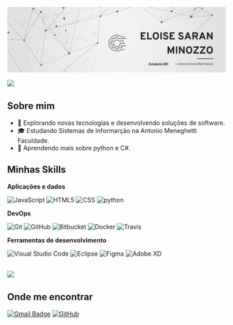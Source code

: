 <!--Banner Eloise-->
![Banner do perfil](./top.png)

![](https://komarev.com/ghpvc/?username=EloiseSM&color=006bed)

## Sobre mim

- 🤔 Explorando novas tecnologias e desenvolvendo soluções de software.
- 🎓 Estudando Sistemas de Informarção na Antonio Meneghetti Faculdade.
- 🌱 Aprendendo mais sobre python e C#.

## Minhas Skills

**Aplicações e dados**

![JavaScript](https://img.shields.io/badge/-JavaScript-333333?style=flat&logo=javascript)
![HTML5](https://img.shields.io/badge/-HTML5-333333?style=flat&logo=HTML5)
![CSS](https://img.shields.io/badge/-CSS-333333?style=flat&logo=CSS3&logoColor=1572B6)
![python](https://www.python.org/)

**DevOps**

![Git](https://img.shields.io/badge/-Git-333333?style=flat&logo=git)
![GitHub](https://img.shields.io/badge/-GitHub-333333?style=flat&logo=github)
![Bitbucket](https://img.shields.io/badge/-Bitbucket-333333?style=flat&logo=bitbucket)
![Docker](https://img.shields.io/badge/-Docker-333333?style=flat&logo=docker)
![Travis](https://img.shields.io/badge/-Travis-333333?style=flat&logo=travis)

**Ferramentas de desenvolvimento**

![Visual Studio Code](https://img.shields.io/badge/-Visual%20Studio%20Code-333333?style=flat&logo=visual-studio-code&logoColor=007ACC)
![Eclipse](https://img.shields.io/badge/-Eclipse-333333?style=flat&logo=eclipse-ide&logoColor=2C2255)
![Figma](https://img.shields.io/badge/-Figma-333333?style=flat&logo=figma&logoColor=007ACC)
![Adobe XD](https://img.shields.io/badge/-Adobe%20XD-333333?style=flat&logo=adobe-xd&logoColor=007ACC)

<br/>

<a href="https://github.com/iuricode" title="Perfil do Iuri">
  <img height="180em" src="https://github-readme-stats.vercel.app/api?username=iuricode&theme=dracula&show_icons=true" />
</a>

## Onde me encontrar

[![Gmail Badge](https://img.shields.io/badge/-eloise.minozzo@amf.edu.br-006bed?style=flat-square&logo=Gmail&logoColor=white&link=mailto:eloise.minozzo@amf.edu.br)](mailto:eloise.minozzo@amf.edu.br)
[![GitHub](https://img.shields.io/github/followers/iuricode?label=follow&style=social)](LINK-DO-SEU-GITHUB)
